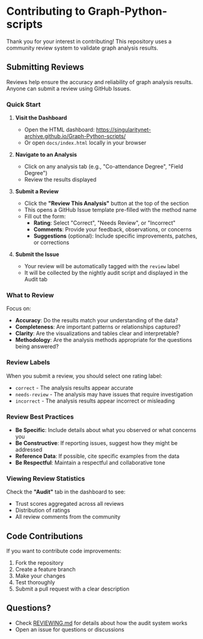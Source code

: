 # Contributing to Graph-Python-scripts

Thank you for your interest in contributing! This repository uses a community review system to validate graph analysis results.

## Submitting Reviews

Reviews help ensure the accuracy and reliability of graph analysis results. Anyone can submit a review using GitHub Issues.

### Quick Start

1. **Visit the Dashboard**
   - Open the HTML dashboard: https://singularitynet-archive.github.io/Graph-Python-scripts/
   - Or open `docs/index.html` locally in your browser

2. **Navigate to an Analysis**
   - Click on any analysis tab (e.g., "Co-attendance Degree", "Field Degree")
   - Review the results displayed

3. **Submit a Review**
   - Click the **"Review This Analysis"** button at the top of the section
   - This opens a GitHub Issue template pre-filled with the method name
   - Fill out the form:
     - **Rating**: Select "Correct", "Needs Review", or "Incorrect"
     - **Comments**: Provide your feedback, observations, or concerns
     - **Suggestions** (optional): Include specific improvements, patches, or corrections

4. **Submit the Issue**
   - Your review will be automatically tagged with the `review` label
   - It will be collected by the nightly audit script and displayed in the Audit tab

### What to Review

Focus on:
- **Accuracy**: Do the results match your understanding of the data?
- **Completeness**: Are important patterns or relationships captured?
- **Clarity**: Are the visualizations and tables clear and interpretable?
- **Methodology**: Are the analysis methods appropriate for the questions being answered?

### Review Labels

When you submit a review, you should select one rating label:
- `correct` - The analysis results appear accurate
- `needs-review` - The analysis may have issues that require investigation
- `incorrect` - The analysis results appear incorrect or misleading

### Review Best Practices

- **Be Specific**: Include details about what you observed or what concerns you
- **Be Constructive**: If reporting issues, suggest how they might be addressed
- **Reference Data**: If possible, cite specific examples from the data
- **Be Respectful**: Maintain a respectful and collaborative tone

### Viewing Review Statistics

Check the **"Audit"** tab in the dashboard to see:
- Trust scores aggregated across all reviews
- Distribution of ratings
- All review comments from the community

## Code Contributions

If you want to contribute code improvements:

1. Fork the repository
2. Create a feature branch
3. Make your changes
4. Test thoroughly
5. Submit a pull request with a clear description

## Questions?

- Check [REVIEWING.md](REVIEWING.md) for details about how the audit system works
- Open an issue for questions or discussions

